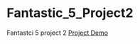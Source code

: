 # Fantastic_5_Project2
Fantastci 5 project 2
[Project Demo](https://vittalsiddaiah.github.io/AnalysisAndVisualizationOfRenewableEnergy/)
